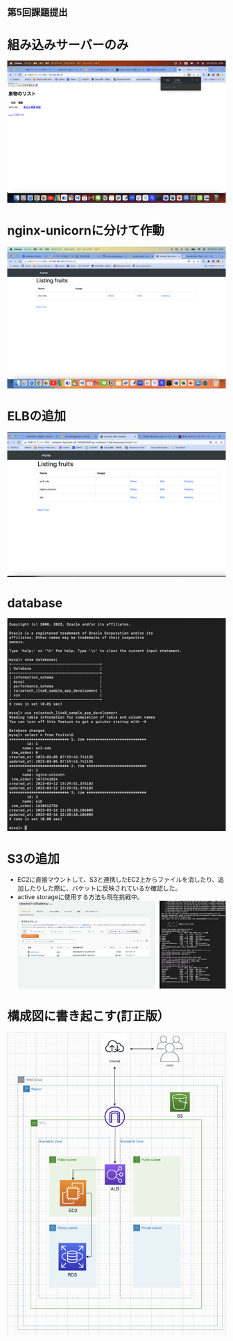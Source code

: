 ## 第5回課題提出
# 組み込みサーバーのみ

![kumikomi](./image/ec2-rds.png)

# nginx-unicornに分けて作動
![nginxunicorn](./image/nginx-unicorn.png)

# ELBの追加
![elb](./image/elb.png)

# database
![database](./image/database-5.png)

# S3の追加
- EC2に直接マウントして、S3と連携したEC2上からファイルを消したり、追加したりした際に、バケットに反映されているか確認した。
- active storageに使用する方法も現在挑戦中。
![ec2-s3](./image/ec2-s3.png)

# 構成図に書き起こす(訂正版）
![kouseizu](./image/kouseizu-2.png)

